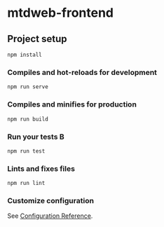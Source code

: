 # mtdweb-frontend

## Project setup
```
npm install
```

### Compiles and hot-reloads for development
```
npm run serve
```

### Compiles and minifies for production
```
npm run build
```

### Run your tests B
```
npm run test
```

### Lints and fixes files
```
npm run lint
```

### Customize configuration
See [Configuration Reference](https://cli.vuejs.org/config/).
